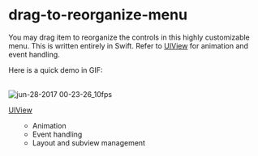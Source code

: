# drag-to-reorganize-menu

You may drag item to reorganize the controls in this highly customizable menu. This is written entirely in Swift. Refer to [UIView](https://developer.apple.com/documentation/uikit/uiview) for animation and event handling. 

Here is a quick demo in GIF:
<br /><br />

![jun-28-2017 00-23-26_10fps](https://user-images.githubusercontent.com/1393085/27625081-2c88f578-5b98-11e7-8eea-f6af8138c6b6.gif)

[UIView](https://developer.apple.com/documentation/uikit/uiview)
<ul type="circle";
    background-color="white";
/ul>
<ul>
  <li>Animation</li>
  <li>Event handling</li>
  <li>Layout and subview management</li>
</ul>
